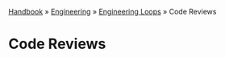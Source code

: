 [Handbook](/readme.md) » [Engineering](/engineering/readme.md) » [Engineering Loops](/engineering/engineering-loops/readme.md) » Code Reviews

# Code Reviews